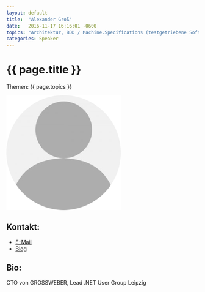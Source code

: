 ```yaml
---
layout: default
title:  "Alexander Groß"
date:   2016-11-17 16:16:01 -0600
topics: "Architektur, BDD / Machine.Specifications (testgetriebene Softwareentwicklung), nanoc, Ruby"
categories: Speaker
---
```


# {{ page.title }}

Themen: {{ page.topics }}

![Profilbild](/assets/img/speakers/dummy.png)

## Kontakt:
- [E-Mail](mailto:agross@therightstuff.de)
- [Blog](http://therightstuff.de/)

## Bio:
CTO von GROSSWEBER, Lead .NET User Group Leipzig
